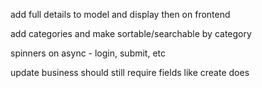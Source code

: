add full details to model and display then on frontend

add categories and make sortable/searchable by category

spinners on async - login, submit, etc

update business should still require fields like create does
